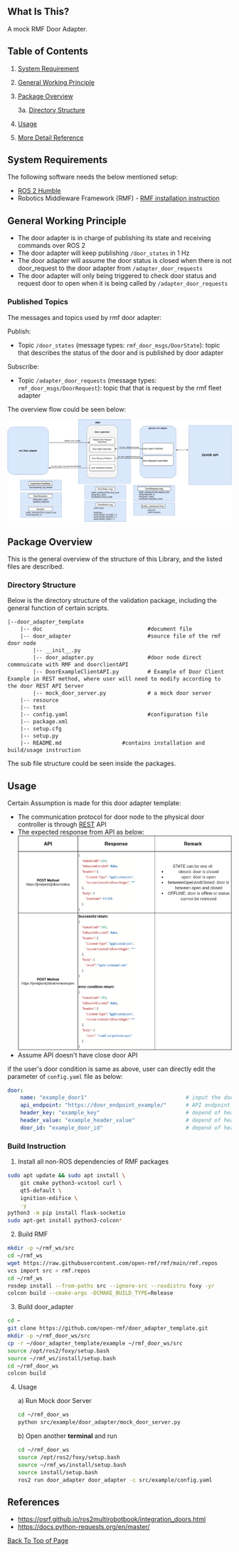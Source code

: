 ## **What Is This?**

A mock RMF Door Adapter.

## **Table of Contents**

1. [System Requirement](#system-requirements)
2. [General Working Principle](#general-working-principle)
3. [Package Overview](#package-overview)
    
    3a. [Directory Structure](#directory-structure)

4. [Usage](#usage)
5. [More Detail Reference](#more-detail-reference)


## **System Requirements**

The following software needs the below mentioned setup:
* <a href="https://docs.ros.org/en/humble/Installation.html">ROS 2 Humble</a>
* Robotics Middleware Framework (RMF) - <a href = "https://github.com/open-rmf/rmf"> RMF installation instruction</a>


## **General Working Principle**

* The door adapter is in charge of publishing its state and receiving commands over ROS 2
* The door adapter will keep publishing `/door_states` in 1 Hz
* The door adapter will assume the door status is closed when there is not door_request to the door adapter from `/adapter_door_requests`
* The door adapter will only being triggered to check door status and request door to open when it is being called by `/adapter_door_requests`

### **Published Topics**

The messages and topics used by rmf door adapter:

Publish:
*  Topic `/door_states` (message types: `rmf_door_msgs/DoorState`): topic that describes the status of the door and is published by door adapter 

Subscribe:
*  Topic `/adapter_door_requests` (message types: `rmf_door_msgs/DoorRequest`): topic that that is request by the rmf fleet adapter

The overview flow could be seen below:

![](doc/RMF_DOOR_Adapter_Architecture.png)


## **Package Overview**

This is the general overview of the structure of this Library, and the listed files are described.

### **Directory Structure**
Below is the directory structure of the validation package, including the general function of certain scripts.

    |--door_adapter_template
        |-- doc                                 #document file
        |-- door_adapter                        #source file of the rmf door node
            |-- __init__.py
            |-- door_adapter.py                 #door node direct commnuicate with RMF and doorclientAPI
            |-- DoorExampleClientAPI.py         # Example of Door Client Example in REST method, where user will need to modify according to the door REST API Server
            |-- mock_door_server.py             # a mock door server
        |-- resource
        |-- test
        |-- config.yaml                         #configuration file
        |-- package.xml
        |-- setup.cfg
        |-- setup.py
        |-- README.md                   #contains installation and build/usage instruction
        
           
The sub file structure could be seen inside the packages.

## **Usage**

Certain Assumption is made for this door adapter template:
- The communication protocol for door node to the physical door controller is through [REST](https://searchapparchitecture.techtarget.com/definition/RESTful-API) API
- The expected response from API as below:
    ![](doc/exampledoorAPI.png)
- Assume API doesn't have close door API

if the user's door condition is same as above, user can directly edit the parameter of `config.yaml` file as below:

```yaml
door:
    name: "example_door1"                               # input the door name will display and called by rmf
    api_endpoint: "https://door_endpoint_example/"      # API endpoint that would required to get from the API vendor/provider
    header_key: "example_key"                           # depend of header key and value required by door API server
    header_value: "example_header_value"                # depend of header key and value required by door API server
    door_id: "example_door_id"                          # depend of header key and value required by door API server
```

### **Build Instruction**
1. Install all non-ROS dependencies of RMF packages
```bash
sudo apt update && sudo apt install \
    git cmake python3-vcstool curl \
    qt5-default \
    ignition-edifice \
    -y
python3 -m pip install flask-socketio
sudo apt-get install python3-colcon*
```

2. Build RMF
```bash
mkdir -p ~/rmf_ws/src
cd ~/rmf_ws
wget https://raw.githubusercontent.com/open-rmf/rmf/main/rmf.repos
vcs import src < rmf.repos
cd ~/rmf_ws
rosdep install --from-paths src --ignore-src --rosdistro foxy -yr
colcon build --cmake-args -DCMAKE_BUILD_TYPE=Release
```

3. Build door_adapter
```bash
cd ~
git clone https://github.com/open-rmf/door_adapter_template.git
mkdir -p ~/rmf_door_ws/src
cp -r ~/door_adapter_template/example ~/rmf_door_ws/src
source /opt/ros2/foxy/setup.bash
source ~/rmf_ws/install/setup.bash
cd ~/rmf_door_ws
colcon build
```

4. Usage

    a) Run Mock door Server
    ```bash
    cd ~/rmf_door_ws
    python src/example/door_adapter/mock_door_server.py
    ```

    b) Open another **terminal** and run
    ```bash
    cd ~/rmf_door_ws
    source /opt/ros2/foxy/setup.bash
    source ~/rmf_ws/install/setup.bash
    source install/setup.bash
    ros2 run door_adapter door_adapter -c src/example/config.yaml
    ```


## **References**

- https://osrf.github.io/ros2multirobotbook/integration_doors.html
- https://docs.python-requests.org/en/master/

[Back To Top of Page](#table-of-contents)